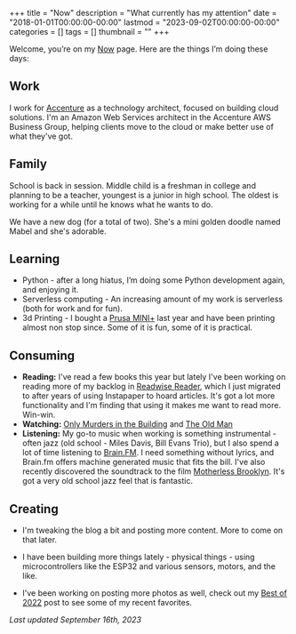 +++
title = "Now"
description = "What currently has my attention"
date = "2018-01-01T00:00:00-00:00"
lastmod = "2023-09-02T00:00:00-00:00"
categories = []
tags = []
thumbnail = ""
+++

Welcome, you’re on my [Now](https://nownownow.com/about) page. Here are the things I’m doing these days:

## Work

I work for [Accenture](https://accenture.com) as a technology architect, focused on building cloud solutions. I'm an Amazon Web Services architect in the Accenture AWS Business Group, helping clients move to the cloud or make better use of what they've got. 

## Family

School is back in session. Middle child is a freshman in college and planning to be a teacher, youngest is a junior in high school. The oldest is working for a while until he knows what he wants to do.

We have a new dog (for a total of two). She's a mini golden doodle named Mabel and she's adorable.

## Learning

* Python - after a long hiatus, I’m doing some Python development again, and enjoying it.
* Serverless computing - An increasing amount of my work is serverless (both for work and for fun).
* 3d Printing - I bought a [Prusa MINI+](https://www.prusa3d.com/category/original-prusa-mini/) last year and have been printing almost non stop since. Some of it is fun, some of it is practical.

## Consuming

* **Reading:**  I've read a few books this year but lately I've been working on reading more of my backlog in [Readwise Reader](https://readwise.io/read), which I just migrated to after years of using Instapaper to hoard articles. It's got a lot more functionality and I'm finding that using it makes me want to read more. Win-win.
* **Watching:** [Only Murders in the Building](https://www.hulu.com/series/only-murders-in-the-building-ef31c7e1-cd0f-4e07-848d-1cbfedb50ddf) and [The Old Man](https://www.fxnetworks.com/shows/the-old-man)
* **Listening:** My go-to music when working is something instrumental - often jazz (old school - Miles Davis, Bill Evans Trio), but I also spend a lot of time listening to [Brain.FM](https://my.brain.fm/?promotionCode=promo_1KC6DhDxyvLufNfyZ264p2Za&name=Your%20First%20Month%20of%20Brain.fm%20Pro%20for%20$1&displayCost=1.00&description=You%27ve%20been%20referred!%20Get%201%20Month%20of%20Brain.fm%20Pro%20for%20$1&targetPlan=Monthly). I need something without lyrics, and Brain.fm offers machine generated music that fits the bill. I've also recently discovered the soundtrack to the film [Motherless Brooklyn](https://music.apple.com/us/album/motherless-brooklyn-original-motion-picture-soundtrack/1477219427). It's got a very old school jazz feel that is fantastic.

## Creating

* I'm tweaking the blog a bit and posting more content. More to come on that later.

* I have been building more things lately - physical things - using microcontrollers like the ESP32 and various sensors, motors, and the like.

* I've been working on posting more photos as well, check out my [Best of 2022](http://larrywright.me/photo/best-of-2022/) post to see some of my recent favorites.

_Last updated September 16th, 2023_
